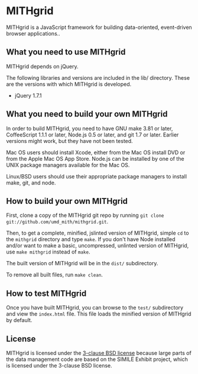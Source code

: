 MITHgrid
========

MITHgrid is a JavaScript framework for building data-oriented, event-driven browser applications..

What you need to use MITHgrid
-----------------------------

MITHgrid depends on jQuery.  

The following libraries and versions are included in the lib/ directory.  These are the versions with which MITHgrid is developed.

* jQuery 1.7.1

What you need to build your own MITHgrid
----------------------------------------

In order to build MITHgrid, you need to have GNU make 3.81 or later, CoffeeScript 1.1.1 or later, Node.js 0.5 or later, and git 1.7 or later.  Earlier versions might work, but they have not been tested.

Mac OS users should install Xcode, either from the Mac OS install DVD or from the Apple Mac OS App Store.  Node.js can be installed by one of the UNIX package managers available for the Mac OS.

Linux/BSD users should use their appropriate package managers to install make, git, and node.

How to build your own MITHgrid
------------------------------

First, clone a copy of the MITHgrid git repo by running `git clone git://github.com/umd_mith/mithgrid.git`.

Then, to get a complete, minified, jslinted version of MITHgrid, simple `cd` to the `mithgrid` directory and type `make`.  If you don't have Node installed and/or want to make a basic, uncompressed, unlinted version of MITHgrid, use `make mithgrid` instead of `make`.

The built version of MITHgrid will be in the `dist/` subdirectory.

To remove all built files, run `make clean`.

How to test MITHgrid
--------------------

Once you have built MITHgrid, you can browse to the `test/` subdirectory and view the `index.html` file.  This file loads the minified version of MITHgrid by default.

License
-------

MITHgrid is licensed under the [3-clause BSD license](http://opensource.org/licenses/BSD-3-Clause) because large parts of the data management code are based on the SIMILE Exhibit project, which is licensed under the 3-clause BSD license.
